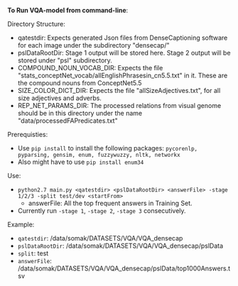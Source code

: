 **To Run VQA-model from command-line**:

Directory Structure:
- qatestdir: Expects generated Json files from DenseCaptioning software for each image under the subdirectory "densecap/"
- pslDataRootDir: Stage 1 output will be stored here. Stage 2 output will be stored
   under "psl" subdirectory.
- COMPOUND_NOUN_VOCAB_DIR: Expects the file "stats_conceptNet_vocab/allEnglishPhrasesin_cn5.5.txt" in it. These are the
compound nouns from ConceptNet5.5
- SIZE_COLOR_DICT_DIR: Expects the file "allSizeAdjectives.txt", for all size adjectives and
adverbs.
- REP_NET_PARAMS_DIR: The processed relations from visual genome should be in this directory 
under the name "data/processedFAPredicates.txt"

Prerequisties:
   - Use `pip install` to install the following packages: `pycorenlp, pyparsing, gensim, enum, fuzzywuzzy, nltk, networkx`
   - Also might have to use `pip install enum34`

Use:
   - `python2.7 main.py <qatestdir> <pslDataRootDir> <answerFile> -stage 1/2/3 -split test/dev <startFrom>`
        - answerFile: All the top frequent answers in Training Set.
   - Currently run `-stage 1`, `-stage 2`, `-stage 3` consecutively.

Example:
   - `qatestdir`: /data/somak/DATASETS/VQA/VQA_densecap
   - `pslDataRootDir`: /data/somak/DATASETS/VQA/VQA_densecap/pslData
   - `split`: test
   - `answerFile`: /data/somak/DATASETS/VQA/VQA_densecap/pslData/top1000Answers.tsv
